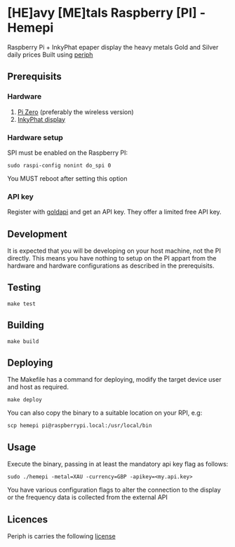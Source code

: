 # [HE]avy [ME]tals Raspberry [PI] - Hemepi

Raspberry Pi + InkyPhat epaper display the heavy metals Gold and Silver daily prices
Built using [periph](https://periph.io/)

## Prerequisits

### Hardware

1. [Pi Zero](https://shop.pimoroni.com/products/raspberry-pi-zero-w) (preferably the wireless version)
2. [InkyPhat display](https://shop.pimoroni.com/products/inky-phat?variant=12549254217811)

### Hardware setup

SPI must be enabled on the Raspberry PI:

```
sudo raspi-config nonint do_spi 0
```

You MUST reboot after setting this option

### API key

Register with [goldapi](https://www.goldapi.io) and get an API key. They offer
a limited free API key.

## Development

It is expected that you will be developing on your host machine, not the PI
directly. This means you have nothing to setup on the PI appart from the
hardware and hardware configurations as described in the prerequisits.
## Testing

```
make test
```

## Building

```
make build
```

## Deploying

The Makefile has a command for deploying, modify the target device user and
host as required.
```
make deploy
```

You can also copy the binary to a suitable location on your RPI, e.g:

```
scp hemepi pi@raspberrypi.local:/usr/local/bin
```

## Usage

Execute the binary, passing in at least the mandatory api key flag as follows:

```
sudo ./hemepi -metal=XAU -currency=GBP -apikey=<my.api.key>
```

You have various configuration flags to alter the connection to the display or
the frequency data is collected from the external API

## Licences

Periph is carries the following [license](https://github.com/google/periph/blob/master/LICENSE)
